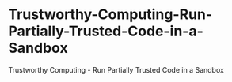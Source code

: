 # Trustworthy-Computing-Run-Partially-Trusted-Code-in-a-Sandbox
Trustworthy Computing - Run Partially Trusted Code in a Sandbox
